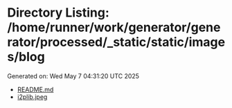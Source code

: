 # Directory Listing: /home/runner/work/generator/generator/processed/_static/static/images/blog
Generated on: Wed May  7 04:31:20 UTC 2025

- [README.md](README.md)
- [i2plib.jpeg](i2plib.jpeg)
